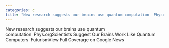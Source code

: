 ```yaml
---
categories: c
title: "New research suggests our brains use quantum computation  Physorg"
---
```

New research suggests our brains use quantum computation&nbsp;&nbsp;Phys.orgScientists Suggest Our Brains Work Like Quantum Computers&nbsp;&nbsp;FuturismView Full Coverage on Google News